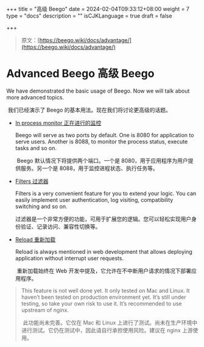+++
title = "高级 Beego"
date = 2024-02-04T09:33:12+08:00
weight = 7
type = "docs"
description = ""
isCJKLanguage = true
draft = false

+++

> 原文：[https://beego.wiki/docs/advantage/](https://beego.wiki/docs/advantage/)

# Advanced Beego 高级 Beego



We have demonstrated the basic usage of Beego. Now we will talk about more advanced topics.

​	我们已经演示了 Beego 的基本用法。现在我们将讨论更高级的话题。

- [In process monitor
  正在进行的监控](https://beego.wiki/docs/advantage/monitor)

  Beego will serve as two ports by default. One is 8080 for application to serve users. Another is 8088, to monitor the process status, execute tasks and so on.

  ​	Beego 默认情况下将提供两个端口。一个是 8080，用于应用程序为用户提供服务。另一个是 8088，用于监控进程状态、执行任务等。

- [Filters
  过滤器](https://beego.wiki/docs/mvc/controller/filter)

  Filters is a very convenient feature for you to extend your logic. You can easily implement user authentication, log visiting, compatibility switching and so on.

  ​	过滤器是一个非常方便的功能，可用于扩展您的逻辑。您可以轻松实现用户身份验证、记录访问、兼容性切换等。

- [Reload
  重新加载](https://beego.wiki/docs/module/grace)

  Reload is always mentioned in web development that allows deploying application without interrupt user requests.

  ​	重新加载始终在 Web 开发中提及，它允许在不中断用户请求的情况下部署应用程序。

> This feature is not well done yet. It only tested on Mac and Linux. It haven’t been tested on production environment yet. It’s still under testing, so take your own risk to use it. It’s recommended to use upstream of nginx.
>
> ​	此功能尚未完善。它仅在 Mac 和 Linux 上进行了测试。尚未在生产环境中进行测试。它仍在测试中，因此请自行承担使用风险。建议在 nginx 上游使用。